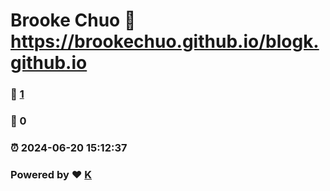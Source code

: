 # Brooke Chuo :link: https://brookechuo.github.io/blogk.github.io 
### :page_facing_up: [1](https://brookechuo.github.io/blogk.github.io/tag.html) 
### :speech_balloon: 0 
### :alarm_clock: 2024-06-20 15:12:37 
### Powered by :heart: [K](https://brookechuo.github.io/blogk.github.io)
